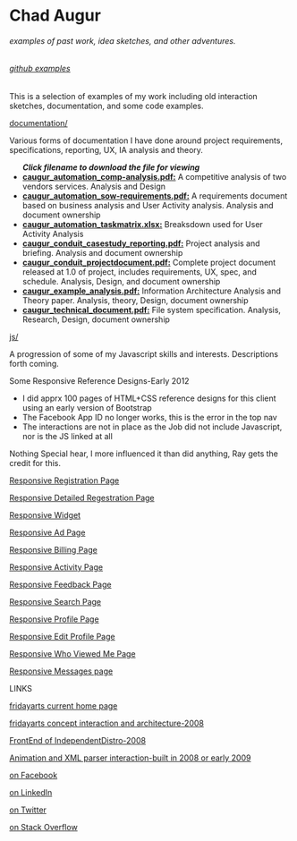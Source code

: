 <div><h1>Chad Augur</h1></div>
<div><h6>examples of past work, idea sketches, and other adventures.</h6></div> 
<div><h6><a href="github.com/augurone/somexamples">github examples</a></h6></div>
<p>
This is a selection of examples of my work including old interaction sketches, documentation, and some code examples.
</p>
<a href="http://github.com/augurone/somexamples/tree/master/documentation">documentation/</a>
<p>Various forms of documentation I have done around project requirements, specifications, reporting, UX, IA analysis and theory. 
	<ul>
		<strong><i>Click filename to download the file for viewing</i></strong>
		<li><a href="http://github.com/augurone/somexamples/blob/master/documentation/caugur_automation_comp-analysis.pdf" target="_blank"><strong>caugur_automation_comp-analysis.pdf:</strong></a> A competitive analysis of two vendors services. Analysis and Design</li>
		<li><a href="http://github.com/augurone/somexamples/blob/master/documentation/caugur_automation_sow-requirements.pdf" target="_blank"><strong>caugur_automation_sow-requirements.pdf:</strong></a> A requirements document based on business analysis and User Activity analysis. Analysis and document ownership</li>
		<li><a href="http://github.com/augurone/somexamples/blob/master/documentation/caugur_automation_taskmatrix.xlsx" target="_blank"><strong>caugur_automation_taskmatrix.xlsx:</strong></a> Breaksdown used for User Activity Analysis</li>
		<li><a href="http://github.com/augurone/somexamples/blob/master/documentation/caugur_conduit_casestudy_reporting.pdf" target="_blank"><strong>caugur_conduit_casestudy_reporting.pdf:</strong></a> Project analysis and briefing. Analysis and document ownership</li>
		<li><a href="http://github.com/augurone/somexamples/blob/master/documentation/caugur_conduit_projectdocument.pdf" target="_blank"><strong>caugur_conduit_projectdocument.pdf:</strong></a> Complete project document released at 1.0 of project, includes requirements, UX, spec, and schedule. Analysis, Design, and document ownership</li>
		<li><a href="http://github.com/augurone/somexamples/blob/master/documentation/caugur_example_analysis.pdf" target="_blank"><strong>caugur_example_analysis.pdf:</strong></a> Information Architecture Analysis and Theory paper. Analysis, theory, Design, document ownership</li>
		<li><a href="http://github.com/augurone/somexamples/blob/master/documentation/caugur_technical_document.pdf" target="_blank"><strong>caugur_technical_document.pdf:</strong></a> File system specification. Analysis, Research, Design, document ownership</li>
	</ul>

</p>
<a href="http://github.com/augurone/somexamples/tree/master/js">js/</a>
<p>A progression of some of my Javascript skills and interests.
Descriptions forth coming.
</p> 

Some Responsive Reference Designs-Early 2012
<ul>
<li>I did apprx 100 pages of HTML+CSS reference designs for this client using an early version of Bootstrap</li>
<li>The Facebook App ID no longer works, this is the error in the top nav</li>
<li>The interactions are not in place as the Job did not include Javascript, nor is the JS linked at all</li>
</ul>
<p><a href="http://fridaydev.com/pmllc/fresh.html" target="_blank"></a>
Nothing Special hear, I more influenced it than did anything, Ray gets the credit for this. 
</p>
<p><a href="http://fridaydev.com/pmllc/fresh-A.html" target="_blank">Responsive Registration Page</a></p>
<p><a href="http://fridaydev.com/pmllc/fresh2-C.html" target="_blank">Responsive Detailed Regestration Page</a></p>
<p><a href="http://fridaydev.com/pmllc/fresh2-G.html" target="_blank">Responsive Widget</a></p>
<p><a href="http://fridaydev.com/pmllc/fresh2-H.html" target="_blank">Responsive Ad Page</a></p>
<p><a href="http://fridaydev.com/pmllc/fresh3-A.html" target="_blank">Responsive Billing Page</a></p>
<p><a href="http://fridaydev.com/pmllc/fresh3-B.html" target="_blank">Responsive Activity Page</a></p>
<p><a href="http://fridaydev.com/pmllc/fresh3-J.html" target="_blank">Responsive Feedback Page</a></p>
<p><a href="http://fridaydev.com/pmllc/fresh4-B.html" target="_blank">Responsive Search Page</a></p>
<p><a href="http://fridaydev.com/pmllc/fresh4-D.html" target="_blank">Responsive Profile Page</a></p>
<p><a href="http://fridaydev.com/pmllc/fresh4-F.html" target="_blank">Responsive Edit Profile Page</a></p>
<p><a href="http://fridaydev.com/pmllc/fresh4-H.html" target="_blank">Responsive Who Viewed Me Page</a></p>
<p><a href="http://fridaydev.com/pmllc/fresh5.html" target="_blank">Responsive Messages page</a></p>

LINKS
<p><a href="http://fridayarts.com" target="_blank">fridayarts current home page</a>
</p>
<p><a href="http://fridayarts.com/2013_old/" target="_blank">fridayarts concept interaction and architecture-2008</a>
</p>
<p><a href="http://independentdistro.com" target="_blank">FrontEnd of IndependentDistro-2008</a>
</p>
<p><a href="http://fridaydev.com/resume/" target="_blank">Animation and XML parser interaction-built in 2008 or early 2009</a>
</p>
<p><a href="https://www.facebook.com/pages/Chad-Augur" target="_blank">on Facebook</a>
</p>
<p><a href="http://www.linkedin.com/in/fridaze" target="_blank">on LinkedIn</a>
</p>
<p><a href="https://twitter.com/fridazed" target="_blank">on Twitter</a>
</p>
<p><a href="http://stackoverflow.com/users/502762/augurone" target="_blank">on Stack Overflow</a>
</p>
